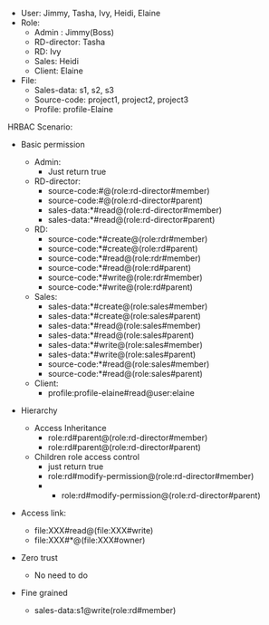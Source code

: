 - User: Jimmy, Tasha, Ivy, Heidi, Elaine
- Role: 
  - Admin : Jimmy(Boss)
  - RD-director: Tasha
  - RD: Ivy
  - Sales: Heidi
  - Client: Elaine
- File:
  - Sales-data: s1, s2, s3
  - Source-code: project1, project2, project3
  - Profile: profile-Elaine

HRBAC Scenario:
- Basic permission
  - Admin:
    - Just return true
  - RD-director:
    - source-code:*#*@(role:rd-director#member) 
    - source-code:*#*@(role:rd-director#parent) 
    - sales-data:*#read@(role:rd-director#member) 
    - sales-data:*#read@(role:rd-director#parent) 
  - RD:
    - source-code:*#create@(role:rdr#member) 
    - source-code:*#create@(role:rd#parent) 
    - source-code:*#read@(role:rdr#member) 
    - source-code:*#read@(role:rd#parent)
    - source-code:*#write@(role:rdr#member) 
    - source-code:*#write@(role:rd#parent)
  - Sales:
    - sales-data:*#create@(role:sales#member) 
    - sales-data:*#create@(role:sales#parent) 
    - sales-data:*#read@(role:sales#member) 
    - sales-data:*#read@(role:sales#parent) 
    - sales-data:*#write@(role:sales#member) 
    - sales-data:*#write@(role:sales#parent) 
    - source-code:*#read@(role:sales#member) 
    - source-code:*#read@(role:sales#parent) 
  - Client:
    - profile:profile-elaine#read@user:elaine

- Hierarchy 
  - Access Inheritance
    - role:rd#parent@(role:rd-director#member)
    - role:rd#parent@(role:rd-director#parent)
  - Children role access control
    - just return true
    - role:rd#modify-permission@(role:rd-director#member)
    - - role:rd#modify-permission@(role:rd-director#parent)
- Access link:
  - file:XXX#read@(file:XXX#write)
  - file:XXX#*@(file:XXX#owner)
- Zero trust
  - No need to do
- Fine grained
  - sales-data:s1@write(role:rd#member)
